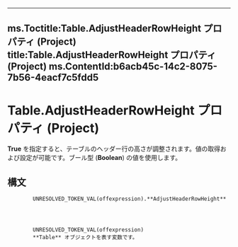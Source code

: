 

---
ms.Toctitle:Table.AdjustHeaderRowHeight プロパティ (Project)
title:Table.AdjustHeaderRowHeight プロパティ (Project)
ms.ContentId:b6acb45c-14c2-8075-7b56-4eacf7c5fdd5
---
# Table.AdjustHeaderRowHeight プロパティ (Project)




**True** を指定すると、テーブルのヘッダー行の高さが調整されます。値の取得および設定が可能です。ブール型 (**Boolean**) の値を使用します。

## 構文

            UNRESOLVED_TOKEN_VAL(offexpression).**AdjustHeaderRowHeight**




            UNRESOLVED_TOKEN_VAL(offexpression)
            **Table** オブジェクトを表す変数です。




